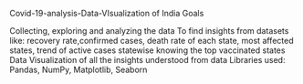 Covid-19-analysis-Data-VIsualization of India
Goals

Collecting, exploring and analyzing the data
To find insights from datasets like:
recovery rate,confirmed cases, death rate of each state,
most affected states,
trend of active cases statewise
knowing the top vaccinated states
Data Visualization of all the insights understood from data
Libraries used: Pandas, NumPy, Matplotlib, Seaborn
